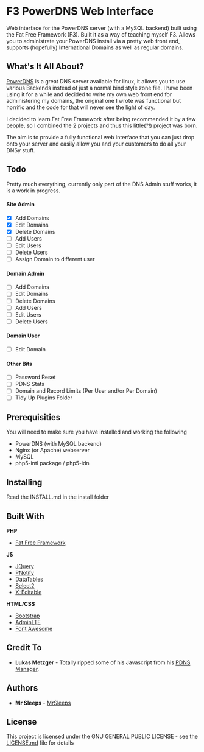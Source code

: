 # F3 PowerDNS Web Interface

Web interface for the PowerDNS server (with a MySQL backend) built using the Fat Free Framework (F3). Built it as a way of teaching myself F3. Allows you to administrate your PowerDNS install via a pretty web front end, supports (hopefully) International Domains as well as regular domains.

## What's It All About?

[PowerDNS](https://powerdns.com/) is a great DNS server available for linux, it allows you to use various Backends instead of just a normal bind style zone file. I have been using it for a while and decided to write my own web front end for administering my domains, the original one I wrote was functional but horrific and the code for that will never see the light of day.

I decided to learn Fat Free Framework after being recommended it by a few people, so I combined the 2 projects and thus this little(?!) project was born.

The aim is to provide a fully functional web interface that you can just drop onto your server and easily allow you and your customers to do all your DNSy stuff.

## Todo

Pretty much everything, currently only part of the DNS Admin stuff works, it is a work in progress.

#### Site Admin
- [x] Add Domains
- [x] Edit Domains
- [x] Delete Domains
- [ ] Add Users
- [ ] Edit Users
- [ ] Delete Users
- [ ] Assign Domain to different user

#### Domain Admin
- [ ] Add Domains
- [ ] Edit Domains
- [ ] Delete Domains
- [ ] Add Users
- [ ] Edit Users
- [ ] Delete Users

#### Domain User
- [ ] Edit Domain

#### Other Bits
- [ ] Password Reset
- [ ] PDNS Stats
- [ ] Domain and Record Limits (Per User and/or Per Domain)
- [ ] Tidy Up Plugins Folder

## Prerequisities

You will need to make sure you have installed and working the following

* PowerDNS (with MySQL backend)
* Nginx (or Apache) webserver
* MySQL
* php5-intl package / php5-idn

## Installing

Read the INSTALL.md in the install folder

## Built With

**PHP**
* [Fat Free Framework](https://fatfreeframework.com)

**JS**
* [JQuery](https://jquery.com/)
* [PNotify](https://sciactive.com/pnotify/)
* [DataTables](https://datatables.net)
* [Select2](select2.github.io)
* [X-Editable](https://vitalets.github.io/x-editable/)

**HTML/CSS**
* [Bootstrap](https://getbootstrap.com)
* [AdminLTE](https://almsaeedstudio.com/)
* [Font Awesome](http://fontawesome.io/)

## Credit To

* **Lukas Metzger** - Totally ripped some of his Javascript from his [PDNS Manager](https://pdnsmanager.lmitsystems.de/). 

## Authors

* **Mr Sleeps** - [MrSleeps](https://github.com/MrSleeps)

## License

This project is licensed under the GNU GENERAL PUBLIC LICENSE - see the [LICENSE.md](LICENSE.md) file for details

